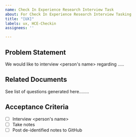 ```yaml
---
name: Check In Experience Research Interview Task
about: For Check In Experience Research Interview Tasking
title: "[UX]"
labels: ux, HCE-Checkin
assignees: ''

---
```


## Problem Statement
We would like to interview <person's name> regarding .....

## Related Documents
See list of questions generated here........

## Acceptance Criteria
- [ ] Interview <person's name>
- [ ] Take notes
- [ ] Post de-identified notes to GitHub
